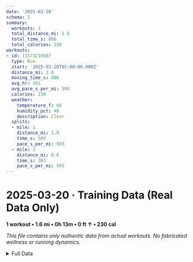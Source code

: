 ```yaml
---
date: '2025-03-20'
schema: 3
summary:
  workouts: 1
  total_distance_mi: 1.6
  total_time_s: 806
  total_calories: 230
workouts:
- id: 11573210987
  type: Run
  start: '2025-03-20T05:00:00.000Z'
  distance_mi: 1.6
  moving_time_s: 806
  avg_hr: 161
  avg_pace_s_per_mi: 504
  calories: 230
  weather:
    temperature_f: 66
    humidity_pct: 48
    description: Clear
  splits:
  - mile: 1
    distance_mi: 1.0
    time_s: 503
    pace_s_per_mi: 503
  - mile: 2
    distance_mi: 0.6
    time_s: 303
    pace_s_per_mi: 505
---
```

# 2025-03-20 · Training Data (Real Data Only)
**1 workout • 1.6 mi • 0h 13m • 0 ft ↑ • 230 cal**

*This file contains only authentic data from actual workouts. No fabricated wellness or running dynamics.*

<details>
<summary>Full Data</summary>

```json
{
  "date": "2025-03-20",
  "schema": 3,
  "summary": {
    "workouts": 1,
    "total_distance_mi": 1.6,
    "total_time_s": 806,
    "total_calories": 230
  },
  "workouts": [
    {
      "id": 11573210987,
      "type": "Run",
      "start": "2025-03-20T05:00:00.000Z",
      "distance_mi": 1.6,
      "moving_time_s": 806,
      "avg_hr": 161,
      "avg_pace_s_per_mi": 504,
      "calories": 230,
      "weather": {
        "temperature_f": 66,
        "humidity_pct": 48,
        "description": "Clear"
      },
      "splits": [
        {
          "mile": 1,
          "distance_mi": 1.0,
          "time_s": 503,
          "pace_s_per_mi": 503
        },
        {
          "mile": 2,
          "distance_mi": 0.6,
          "time_s": 303,
          "pace_s_per_mi": 505
        }
      ]
    }
  ]
}
```
</details>
